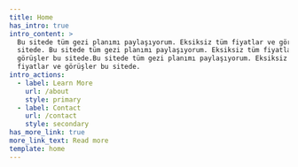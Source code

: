```yaml
---
title: Home
has_intro: true
intro_content: >
  Bu sitede tüm gezi planımı paylaşıyorum. Eksiksiz tüm fiyatlar ve görüşler bu
  sitede. Bu sitede tüm gezi planımı paylaşıyorum. Eksiksiz tüm fiyatlar ve
  görüşler bu sitede.Bu sitede tüm gezi planımı paylaşıyorum. Eksiksiz tüm
  fiyatlar ve görüşler bu sitede.
intro_actions:
  - label: Learn More
    url: /about
    style: primary
  - label: Contact
    url: /contact
    style: secondary
has_more_link: true
more_link_text: Read more
template: home
---
```

